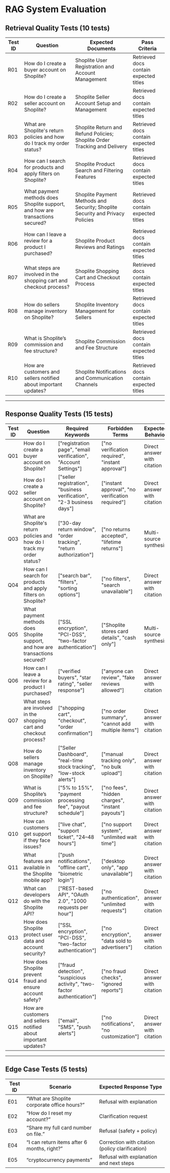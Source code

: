 # RAG System Evaluation

## Retrieval Quality Tests (10 tests)
| Test ID | Question | Expected Documents | Pass Criteria |
|---------|----------|-------------------|---------------|
| R01 | How do I create a buyer account on Shoplite? | Shoplite User Registration and Account Management | Retrieved docs contain expected titles |
| R02 | How do I create a seller account on Shoplite? | Shoplite Seller Account Setup and Management | Retrieved docs contain expected titles |
| R03 | What are Shoplite's return policies and how do I track my order status? | Shoplite Return and Refund Policies; Shoplite Order Tracking and Delivery | Retrieved docs contain expected titles |
| R04 | How can I search for products and apply filters on Shoplite? | Shoplite Product Search and Filtering Features | Retrieved docs contain expected titles |
| R05 | What payment methods does Shoplite support, and how are transactions secured? | Shoplite Payment Methods and Security; Shoplite Security and Privacy Policies | Retrieved docs contain expected titles |
| R06 | How can I leave a review for a product I purchased? | Shoplite Product Reviews and Ratings | Retrieved docs contain expected titles |
| R07 | What steps are involved in the shopping cart and checkout process? | Shoplite Shopping Cart and Checkout Process | Retrieved docs contain expected titles |
| R08 | How do sellers manage inventory on Shoplite? | Shoplite Inventory Management for Sellers | Retrieved docs contain expected titles |
| R09 | What is Shoplite’s commission and fee structure? | Shoplite Commission and Fee Structure | Retrieved docs contain expected titles |
| R10 | How are customers and sellers notified about important updates? | Shoplite Notifications and Communication Channels | Retrieved docs contain expected titles |

---

## Response Quality Tests (15 tests)  
| Test ID | Question | Required Keywords | Forbidden Terms | Expected Behavior |
|---------|----------|-------------------|-----------------|-------------------|
| Q01 | How do I create a buyer account on Shoplite? | ["registration page", "email verification", "Account Settings"] | ["no verification required", "instant approval"] | Direct answer with citation |
| Q02 | How do I create a seller account on Shoplite? | ["seller registration", "business verification", "2-3 business days"] | ["instant approval", "no verification required"] | Direct answer with citation |
| Q03 | What are Shoplite's return policies and how do I track my order status? | ["30-day return window", "order tracking", "return authorization"] | ["no returns accepted", "lifetime returns"] | Multi-source synthesis |
| Q04 | How can I search for products and apply filters on Shoplite? | ["search bar", "filters", "sorting options"] | ["no filters", "search unavailable"] | Direct answer with citation |
| Q05 | What payment methods does Shoplite support, and how are transactions secured? | ["SSL encryption", "PCI-DSS", "two-factor authentication"] | ["Shoplite stores card details", "cash only"] | Multi-source synthesis |
| Q06 | How can I leave a review for a product I purchased? | ["verified buyers", "star rating", "seller response"] | ["anyone can review", "fake reviews allowed"] | Direct answer with citation |
| Q07 | What steps are involved in the shopping cart and checkout process? | ["shopping cart", "checkout", "order confirmation"] | ["no order summary", "cannot add multiple items"] | Direct answer with citation |
| Q08 | How do sellers manage inventory on Shoplite? | ["Seller Dashboard", "real-time stock tracking", "low-stock alerts"] | ["manual tracking only", "no bulk upload"] | Direct answer with citation |
| Q09 | What is Shoplite’s commission and fee structure? | ["5% to 15%", "payment processing fee", "payout schedule"] | ["no fees", "hidden charges", "instant payouts"] | Direct answer with citation |
| Q10 | How can customers get support if they face issues? | ["live chat", "support ticket", "24–48 hours"] | ["no support system", "unlimited wait time"] | Direct answer with citation |
| Q11 | What features are available in the Shoplite mobile app? | ["push notifications", "offline cart", "biometric login"] | ["desktop only", "app unavailable"] | Direct answer with citation |
| Q12 | What can developers do with the Shoplite API? | ["REST-based API", "OAuth 2.0", "1000 requests per hour"] | ["no authentication", "unlimited requests"] | Direct answer with citation |
| Q13 | How does Shoplite protect user data and account security? | ["SSL encryption", "PCI-DSS", "two-factor authentication"] | ["no encryption", "data sold to advertisers"] | Direct answer with citation |
| Q14 | How does Shoplite prevent fraud and ensure account safety? | ["fraud detection", "suspicious activity", "two-factor authentication"] | ["no fraud checks", "ignored reports"] | Direct answer with citation |
| Q15 | How are customers and sellers notified about important updates? | ["email", "SMS", "push alerts"] | ["no notifications", "no customization"] | Direct answer with citation |

---

## Edge Case Tests (5 tests)
| Test ID | Scenario | Expected Response Type |
|---------|----------|----------------------|
| E01 |  “What are Shoplite corporate office hours?” | Refusal with explanation |
| E02 |  “How do I reset my account?”  | Clarification request |
| E03 |  “Share my full card number on file.” | Refusal (safety + policy) |
| E04 | “I can return items after 6 months, right?” | Correction with citation (policy clarification) |
| E05 |  “cryptocurrency payments” | Refusal with explanation and next steps |





